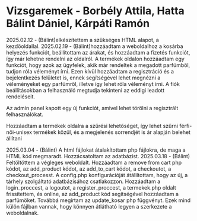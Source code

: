 # Vizsgaremek - Borbély Attila, Hatta Bálint Dániel, Kárpáti Ramón

2025.02.12 - (Bálint)elkészítettem a szükséges HTML alapot, a kezdőoldallal.
2025.02.19 - (Bálint)hozzáadtam a weboldalhoz a kosárba helyezés funkciót, beállítottam az árakat, és hozzáadtam a fizetés funkciót, így már lehetne rendelni az oldalról. A termékek oldalon hozzáadtam egy funkciót, hogy azok 
             az ügyfelek, akik már rendeltek a megadott parfümből, tudjon róla véleményt írni. Ezen kívül hozzáadtam a regisztráció és a bejelentkezés felületet is, ennek segítségével lehet megnézni a véleményeket egy parfümről, illetve így lehet róla véleményt írni. A fiók beállításokban a felhasználó megtudja tekinteni az eddigi leadott rendeléseit. 

Az admin panel kapott egy új funkciót, amivel lehet törölni a regisztrált felhasználókat.

Hozzáadtam a termékek oldalra a szűrési lehetőséget, így lehet szűrni férfi-női-unisex termékek közül, és a megjelenés sorrendjét is ár alapján belehet állítani

2025.03.04 - (Bálint) A html fájlokat átalakítottam php fájlokra, de maga a HTML kód megmaradt. Hozzácsatoltam az adatbázist. 
2025.03.18 - (Bálint) Feltöltöttem a végleges weboldalt. Hozzáadtam a remove from cart php kódot, az add_product kódot, az add_to_cart kódot, a checkoutot, a checkout_processt. A config.php konfigurációját átállítottam, hogy az új, a tárhely szolgáltató adatbázisához csatlakozzon. Hozzáadtam a login_proccest, a logoutot, a register_proccest, a termekek.php oldalt frissítettem, és online, az add_product kód segítségével hozzáadtam a parfümöket. Továbbá megírtam az update_kosar php függvényt. Ezek mind külön fájlban vannak, hogy könnyen átlátható legyen a szerkezete a weboldalnak. 
